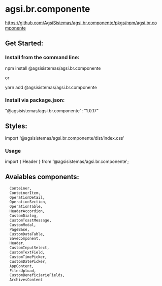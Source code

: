 # agsi.br.componente
https://github.com/AgsiSistemas/agsi.br.componente/pkgs/npm/agsi.br.componente


## Get Started:

### Install from the command line:
npm install @agsisistemas/agsi.br.componente

or

yarn add @agsisistemas/agsi.br.componente

### Install via package.json:
"@agsisistemas/agsi.br.componente": "1.0.17"

## Styles:
import '@agsisistemas/agsi.br.componente/dist/index.css'

### Usage
import { Header } from '@agsisistemas/agsi.br.componente';

## Avaiables components:


```python
  Conteiner, 
  ConteinerItem,
  OperationDetail,
  OperationSection, 
  OperationTable,    
  HeaderAccordion,
  CustomDialog,
  CustomToastMessage,
  CustomModal,
  PageBase,
  CustomDataTable,
  SaveComponent,
  Header,
  CustomInputSelect,
  CustomTextField,
  CustomTimePicker,
  CustomDatePicker,
  AppContent,
  FilesUpload,
  CustomBeneficiarieFields,
  ArchivesContent
  ```
 
